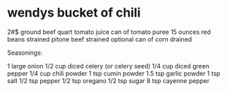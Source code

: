 # wendys bucket of chili


2#$ ground beef
quart tomato juice 
can of tomato puree
15 ounces red beans strained
pitone beef strained
optional can of corn drained

Seasonings:

1 large onion
1/2 cup diced celery (or celery seed) 
1/4 cup diced green pepper
1/4 cup chili powder
1 tsp cumin powder
1.5 tsp garlic powder
1 tsp salt
1/2 tsp pepper
1/2 tsp oregano
1/2 tsp sugar
8 tsp cayenne pepper




